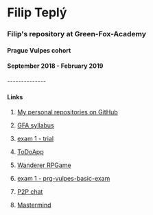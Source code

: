 # Filip Teplý



<h3> Filip's repository at Green-Fox-Academy</h3>
<h4>Prague Vulpes cohort</h4>
<h4>September 2018 - February 2019</h4>
--------------

<h4>Links</h4>

1. [My personal repositories on GitHub](https://github.com/FilipTeply?tab=repositories)

2. [GFA syllabus](https://github.com/green-fox-academy/prg-vulpes-syllabus)

3. [exam 1 - trial](https://github.com/FilipTeply/exam-trial-basics)

4. [ToDoApp](https://github.com/FilipTeply/todo-app)

5. [Wanderer RPGame](https://github.com/FilipTeply/wanderer-java)

6. [exam 1 - prg-vulpes-basic-exam](https://github.com/FilipTeply/prg-vulpes-basic-exam)

7. [P2P chat](https://github.com/FilipTeply/p2p-chat.git)

8. [Mastermind](https://github.com/FilipTeply/MastermindConsoleApp)
